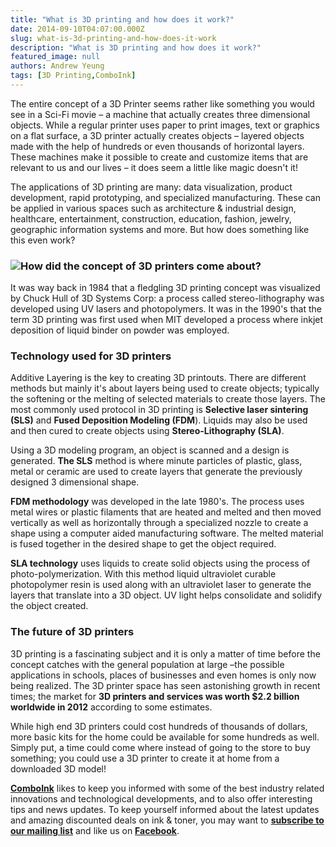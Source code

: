 ```yaml
---
title: "What is 3D printing and how does it work?"
date: 2014-09-10T04:07:00.000Z
slug: what-is-3d-printing-and-how-does-it-work
description: "What is 3D printing and how does it work?"
featured_image: null
authors: Andrew Yeung
tags: [3D Printing,ComboInk]
---
```


The entire concept of a 3D Printer seems rather like something you would see in a Sci-Fi movie – a machine that actually creates three dimensional objects. While a regular printer uses paper to print images, text or graphics on a flat surface, a 3D printer actually creates objects – layered objects made with the help of hundreds or even thousands of horizontal layers. These machines make it possible to create and customize items that are relevant to us and our lives – it does seem a little like magic doesn't it! 

The applications of 3D printing are many: data visualization, product development, rapid prototyping, and specialized manufacturing. These can be applied in various spaces such as architecture & industrial design, healthcare, entertainment, construction, education, fashion, jewelry, geographic information systems and more. But how does something like this even work?

### [![](/blog/images/20120625-Printxel-3D-Printer-Kickstarter.jpeg)](/blog/images/20120625-Printxel-3D-Printer-Kickstarter.jpeg)How did the concept of 3D printers come about?

It was way back in 1984 that a fledgling 3D printing concept was visualized by Chuck Hull of 3D Systems Corp: a process called stereo-lithography was developed using UV lasers and photopolymers. It was in the 1990's that the term 3D printing was first used when MIT developed a process where inkjet deposition of liquid binder on powder was employed. 

### Technology used for 3D printers

Additive Layering is the key to creating 3D printouts. There are different methods but mainly it's about layers being used to create objects; typically the softening or the melting of selected materials to create those layers. The most commonly used protocol in 3D printing is **Selective laser sintering (SLS)** and **Fused Deposition Modeling (FDM**). Liquids may also be used and then cured to create objects using **Stereo-Lithography (SLA)**.

Using a 3D modeling program, an object is scanned and a design is generated. **The SLS** method is where minute particles of plastic, glass, metal or ceramic are used to create layers that generate the previously designed 3 dimensional shape. 

**FDM methodology** was developed in the late 1980's. The process uses metal wires or plastic filaments that are heated and melted and then moved vertically as well as horizontally through a specialized nozzle to create a shape using a computer aided manufacturing software. The melted material is fused together in the desired shape to get the object required. 

**SLA technology** uses liquids to create solid objects using the process of photo-polymerization. With this method liquid ultraviolet curable photopolymer resin is used along with an ultraviolet laser to generate the layers that translate into a 3D object. UV light helps consolidate and solidify the object created.

### The future of 3D printers

3D printing is a fascinating subject and it is only a matter of time before the concept catches with the general population at large –the possible applications in schools, places of businesses and even homes is only now being realized. The 3D printer space has seen astonishing growth in recent times; the market for **3D printers and services was worth $2.2 billion worldwide in 2012** according to some estimates. 

While high end 3D printers could cost hundreds of thousands of dollars, more basic kits for the home could be available for some hundreds as well. Simply put, a time could come where instead of going to the store to buy something; you could use a 3D printer to create it at home from a downloaded 3D model!

**[ComboInk](https://www.comboink.com/)** likes to keep you informed with some of the best industry related innovations and technological developments, and to also offer interesting tips and news updates. To keep yourself informed about the latest updates and amazing discounted deals on ink & toner, you may want to **[subscribe to our mailing list](https://www.comboink.com/coupon)** and like us on [**Facebook**](https://www.facebook.com/comboink). 